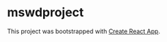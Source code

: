 # mswdproject
This project was bootstrapped with [Create React App](https://github.com/facebook/create-react-app).
